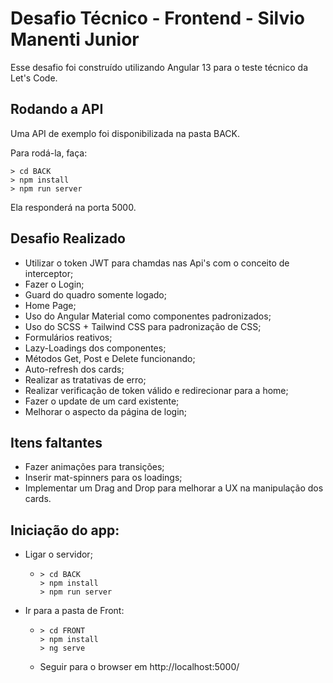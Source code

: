 # Desafio Técnico - Frontend - Silvio Manenti Junior

Esse desafio foi construído utilizando Angular 13 para o teste técnico da Let's Code. 

## Rodando a API

Uma API de exemplo foi disponibilizada na pasta BACK.

Para rodá-la, faça:

```console
> cd BACK
> npm install
> npm run server
```

Ela responderá na porta 5000.

## Desafio Realizado

- Utilizar o token JWT para chamdas nas Api's com o conceito de interceptor;
- Fazer o Login;
- Guard do quadro somente logado;
- Home Page;
- Uso do Angular Material como componentes padronizados;
- Uso do SCSS + Tailwind CSS para padronização de CSS;
- Formulários reativos;
- Lazy-Loadings dos componentes;
- Métodos Get, Post e Delete funcionando;
- Auto-refresh dos cards;
- Realizar as tratativas de erro;
- Realizar verificação de token válido e redirecionar para a home;
- Fazer o update de um card existente;
- Melhorar o aspecto da página de login;
## Itens faltantes

- Fazer animações para transições;
- Inserir mat-spinners para os loadings;
- Implementar um Drag and Drop para melhorar a UX na manipulação dos cards.

## Iniciação do app:

- Ligar o servidor;
  - ```console
    > cd BACK
    > npm install
    > npm run server
    ```
- Ir para a pasta de Front:
  - ```console
    > cd FRONT
    > npm install
    > ng serve
    ```
  - Seguir para o browser em http://localhost:5000/
